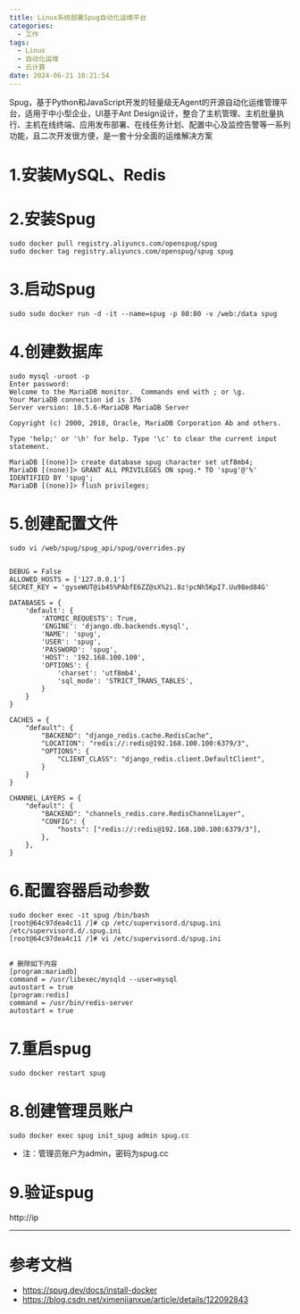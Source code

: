 ```yaml
---
title: Linux系统部署Spug自动化运维平台
categories:
  - 工作
tags:
  - Linux
  - 自动化运维
  - 云计算
date: 2024-06-21 10:21:54
---
```


Spug，基于Python和JavaScript开发的轻量级无Agent的开源自动化运维管理平台，适用于中小型企业，UI基于Ant Design设计，整合了主机管理、主机批量执行、主机在线终端、应用发布部署、在线任务计划、配置中心及监控告警等一系列功能，且二次开发很方便，是一套十分全面的运维解决方案

# 1.安装MySQL、Redis

# 2.安装Spug

    sudo docker pull registry.aliyuncs.com/openspug/spug
    sudo docker tag registry.aliyuncs.com/openspug/spug spug

# 3.启动Spug

    sudo sudo docker run -d -it --name=spug -p 80:80 -v /web:/data spug

# 4.创建数据库

    sudo mysql -uroot -p
    Enter password: 
    Welcome to the MariaDB monitor.  Commands end with ; or \g.
    Your MariaDB connection id is 376
    Server version: 10.5.6-MariaDB MariaDB Server

    Copyright (c) 2000, 2018, Oracle, MariaDB Corporation Ab and others.

    Type 'help;' or '\h' for help. Type '\c' to clear the current input statement.

    MariaDB [(none)]> create database spug character set utf8mb4;
    MariaDB [(none)]> GRANT ALL PRIVILEGES ON spug.* TO 'spug'@'%' IDENTIFIED BY 'spug';
    MariaDB [(none)]> flush privileges;

# 5.创建配置文件

    sudo vi /web/spug/spug_api/spug/overrides.py


    DEBUG = False
    ALLOWED_HOSTS = ['127.0.0.1']
    SECRET_KEY = 'gyseWUT@ib45%PAbfE6ZZ@sX%2i.8z!pcNh5KpI7.Uu98ed84G'

    DATABASES = {
        'default': {
            'ATOMIC_REQUESTS': True,
            'ENGINE': 'django.db.backends.mysql',
            'NAME': 'spug',
            'USER': 'spug',
            'PASSWORD': 'spug',
            'HOST': '192.168.100.100',
            'OPTIONS': {
                'charset': 'utf8mb4',
                'sql_mode': 'STRICT_TRANS_TABLES',
            }
        }
    }

    CACHES = {
        "default": {
            "BACKEND": "django_redis.cache.RedisCache",
            "LOCATION": "redis://:redis@192.168.100.100:6379/3",
            "OPTIONS": {
                "CLIENT_CLASS": "django_redis.client.DefaultClient",
            }
        }
    }

    CHANNEL_LAYERS = {
        "default": {
            "BACKEND": "channels_redis.core.RedisChannelLayer",
            "CONFIG": {
                "hosts": ["redis://:redis@192.168.100.100:6379/3"],
            },
        },
    }

# 6.配置容器启动参数

    sudo docker exec -it spug /bin/bash
    [root@64c97dea4c11 /]# cp /etc/supervisord.d/spug.ini /etc/supervisord.d/.spug.ini
    [root@64c97dea4c11 /]# vi /etc/supervisord.d/spug.ini


    # 删除如下内容
    [program:mariadb]
    command = /usr/libexec/mysqld --user=mysql
    autostart = true
    [program:redis]
    command = /usr/bin/redis-server
    autostart = true

# 7.重启spug

    sudo docker restart spug

# 8.创建管理员账户

    sudo docker exec spug init_spug admin spug.cc

- 注：管理员账户为admin，密码为spug.cc

# 9.验证spug

http://ip

---------

# 参考文档

- https://spug.dev/docs/install-docker
- https://blog.csdn.net/ximenjianxue/article/details/122092843